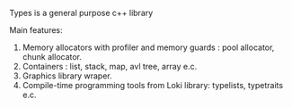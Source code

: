 Types is a general purpose c++ library

Main features:
1) Memory allocators with profiler and memory guards : pool allocator, chunk allocator.
2) Containers : list, stack, map, avl tree, array e.c.
3) Graphics library wraper.
4) Compile-time programming tools from Loki library: typelists, typetraits e.c.
